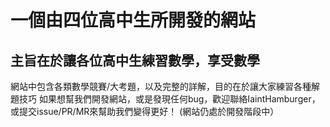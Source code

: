 # 一個由四位高中生所開發的網站
## 主旨在於讓各位高中生練習數學，享受數學
網站中包含各類數學競賽/大考題，以及完整的詳解，目的在於讓大家練習各種解題技巧
如果想幫我們開發網站，或是發現任何bug，歡迎聯絡IaintHamburger，或提交issue/PR/MR來幫助我們變得更好！
(網站仍處於開發階段中）
